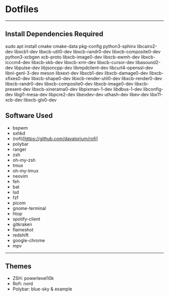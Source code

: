# Dotfiles
---

## Install Dependencies Required
sudo apt install cmake cmake-data pkg-config python3-sphinx libcairo2-dev libxcb1-dev libxcb-util0-dev libxcb-randr0-dev libxcb-composite0-dev python3-xcbgen xcb-proto libxcb-image0-dev libxcb-ewmh-dev libxcb-icccm4-dev libxcb-xkb-dev libxcb-xrm-dev libxcb-cursor-dev libasound2-dev libpulse-dev libjsoncpp-dev libmpdclient-dev libcurl4-openssl-dev libnl-genl-3-dev meson libxext-dev libxcb1-dev libxcb-damage0-dev libxcb-xfixes0-dev libxcb-shape0-dev libxcb-render-util0-dev libxcb-render0-dev libxcb-randr0-dev libxcb-composite0-dev libxcb-image0-dev libxcb-present-dev libxcb-xinerama0-dev libpixman-1-dev libdbus-1-dev libconfig-dev libgl1-mesa-dev libpcre2-dev libevdev-dev uthash-dev libev-dev libx11-xcb-dev libxcb-glx0-dev

## Software Used
- bspwm
- sxhkd
- (rofi)[https://github.com/davatorium/rofi]
- polybar
- ranger
- zsh
- oh-my-zsh
- tmux
- oh-my-tmux
- neovim
- feh
- bat
- lsd
- fzf
- picom
- gnome-terminal
- htop
- spotify-client
- gitkraken
- flameshot
- redshift
- google-chrome
- mpv
---
## Themes
- ZSH: powerlevel10k
- Rofi: nord
- Polybar: blue-sky & example
